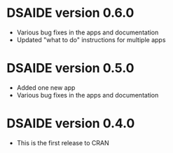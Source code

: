 # DSAIDE version 0.6.0
* Various bug fixes in the apps and documentation
* Updated "what to do" instructions for multiple apps


# DSAIDE version 0.5.0
* Added one new app
* Various bug fixes in the apps and documentation


# DSAIDE version 0.4.0
* This is the first release to CRAN